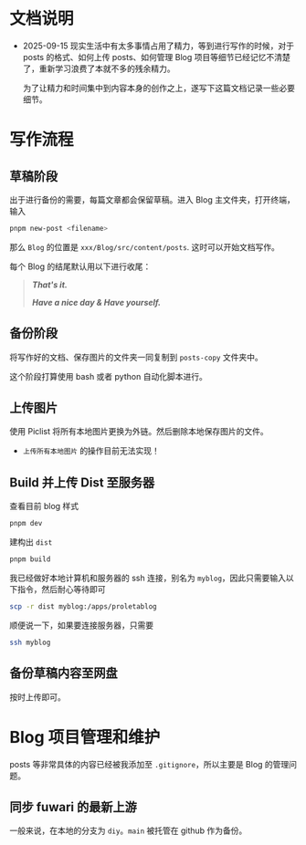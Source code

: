 # 文档说明

- 2025-09-15
	现实生活中有太多事情占用了精力，等到进行写作的时候，对于 posts 的格式、如何上传 posts、如何管理 Blog 项目等细节已经记忆不清楚了，重新学习浪费了本就不多的残余精力。

	为了让精力和时间集中到内容本身的创作之上，遂写下这篇文档记录一些必要细节。

# 写作流程

## 草稿阶段

出于进行备份的需要，每篇文章都会保留草稿。进入 Blog 主文件夹，打开终端，输入

```bash
pnpm new-post <filename>
```

那么 `Blog` 的位置是 `xxx/Blog/src/content/posts`. 这时可以开始文档写作。

每个 Blog 的结尾默认用以下进行收尾：
> ***That's it.***
>
> 
>
> ***Have a nice day & Have yourself.***

## 备份阶段

将写作好的文档、保存图片的文件夹一同复制到 `posts-copy` 文件夹中。

这个阶段打算使用 bash 或者 python 自动化脚本进行。

## 上传图片

使用 Piclist 将所有本地图片更换为外链。然后删除本地保存图片的文件。

- `上传所有本地图片` 的操作目前无法实现！

## Build 并上传 Dist 至服务器

查看目前 blog 样式

```bash
pnpm dev
```

建构出 `dist`

```bash
pnpm build
```

我已经做好本地计算机和服务器的 ssh 连接，别名为 `myblog`，因此只需要输入以下指令，然后耐心等待即可

```bash
scp -r dist myblog:/apps/proletablog
```

顺便说一下，如果要连接服务器，只需要

```bash
ssh myblog
```

## 备份草稿内容至网盘

按时上传即可。

# Blog 项目管理和维护

posts 等非常具体的内容已经被我添加至 `.gitignore`，所以主要是 Blog 的管理问题。

## 同步 fuwari 的最新上游

一般来说，在本地的分支为 `diy`。`main` 被托管在 github 作为备份。

